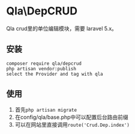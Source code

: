 # Qla\DepCRUD
Qla crud里的单位编辑模块，需要 laravel 5.x。

## 安装

```
composer require qla/depcrud
php artisan vendor:publish
select the Provider and tag with qla
```

## 使用

1. 首先`php artisan migrate`
2. 在config/qla/base.php中可以配置后台路由前缀
3. 可以在网站里直接调用`route('Crud.Dep.index')`

